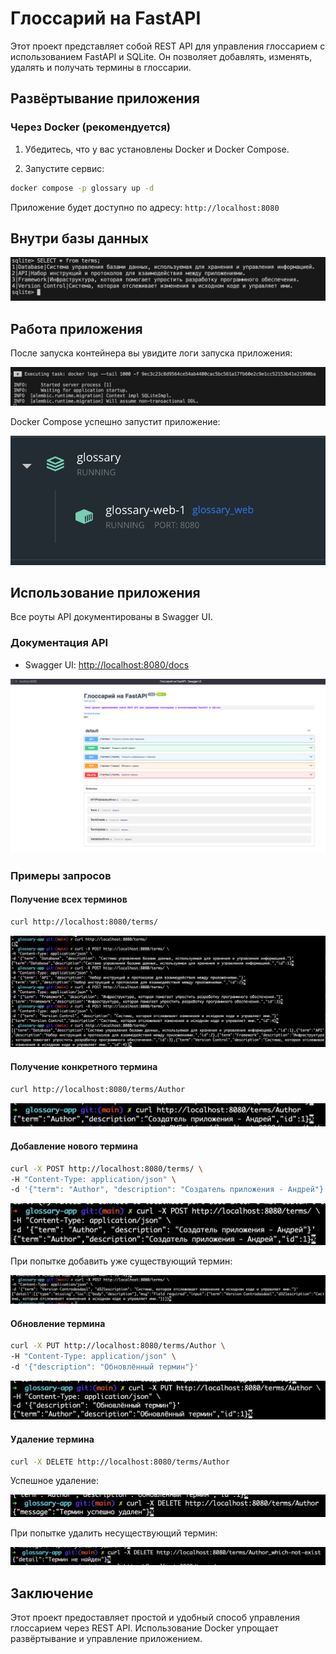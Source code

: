 # Глоссарий на FastAPI

Этот проект представляет собой REST API для управления глоссарием с использованием FastAPI и SQLite. Он позволяет добавлять, изменять, удалять и получать термины в глоссарии.

## Развёртывание приложения

### Через Docker (рекомендуется)

1. Убедитесь, что у вас установлены Docker и Docker Compose.

2. Запустите сервис:

```bash
docker compose -p glossary up -d
```

Приложение будет доступно по адресу: `http://localhost:8080`

## Внутри базы данных

![Внутри базы данных](images/db.png)

## Работа приложения

После запуска контейнера вы увидите логи запуска приложения:

![Логи запуска контейнера](images/container_startap_logs.png)

Docker Compose успешно запустит приложение:

![Docker Compose запущен](images/docker-compose-started.png)

## Использование приложения

Все роуты API документированы в Swagger UI.

### Документация API

- Swagger UI: [http://localhost:8080/docs](http://localhost:8080/docs)

![Swagger UI](images/swagger.png)

### Примеры запросов

#### Получение всех терминов

```bash
curl http://localhost:8080/terms/
```

![Получение всех терминов](images/get-all.png)

#### Получение конкретного термина

```bash
curl http://localhost:8080/terms/Author
```

![Получение конкретного термина](images/get-one.png)

#### Добавление нового термина

```bash
curl -X POST http://localhost:8080/terms/ \
-H "Content-Type: application/json" \
-d '{"term": "Author", "description": "Создатель приложения - Андрей"}'
```

![Добавление нового термина](images/add.png)

При попытке добавить уже существующий термин:

![Ошибка добавления термина](images/add-error.png)

#### Обновление термина

```bash
curl -X PUT http://localhost:8080/terms/Author \
-H "Content-Type: application/json" \
-d '{"description": "Обновлённый термин"}'
```

![Обновление термина](images/update.png)

#### Удаление термина

```bash
curl -X DELETE http://localhost:8080/terms/Author
```

Успешное удаление:

![Удаление термина](images/delete-ok.png)

При попытке удалить несуществующий термин:

![Ошибка удаления термина](images/delete-error.png)

## Заключение

Этот проект предоставляет простой и удобный способ управления глоссарием через REST API. Использование Docker упрощает развёртывание и управление приложением.